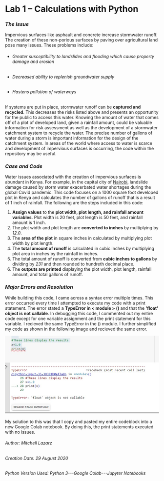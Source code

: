 # Lab 1 – Calculations with Python

### *The Issue*
Impervious surfaces like asphault and concrete increase stormwater runoff.  The creation of these non-porious surfaces by paving over agricultural land pose many issues. These problems include:
 - ###### *Greater susceptibility to landslides and flooding which cause property damage and erosion*
 - ###### *Decreased ability to replenish groundwater supply*
 - ###### *Hastens pollution of waterways*
 
If systems are put in place, stormwater runoff can be **captured and recycled**.  This decreases the risks listed above and presents an opportunity for the public to access this water.  Knowing the amount of water that comes off of a plot of developed land, given a rainfall amount, could be valuable information for risk assessment as well as the development of a stormwater catchment system to recycle the water.  The precise number of gallons of water during a storm is important information for the design of the catchment system.  In areas of the world where access to water is scarce and development of impervious surfaces is occurring, the code within the repository may be useful.

### *Case and Code*

Water issues associated with the creation of impervious surfaces is abundant in Kenya.  For example, in the capital city of [Nairobi](https://www.reuters.com/article/us-health-coronavirus-kenya-water/taps-run-dry-in-kenyas-capital-as-coronavirus-spreads-idUSKBN22Q2JN), landslide damage caused by storm water exacerbated water shortages during the global Covid pandemic.  This code focuses on a 1000 square foot developed plot in Kenya and calculates the number of gallons of runoff that is a result of 1 inch of rainfall.  The following are the steps included in this code:

1.  **Assign values** to the **plot width, plot length, and rainfall amount variables**.  Plot width is 20 feet, plot length is 50 feet, and rainfall amount is 1 inch.
2.  The plot width and plot length are **converted to inches** by multiplying by *12.0*.
3.  The **area of the plot** in square inches in calculated by multiplying plot width by plot length.
4.  The **total amount of runoff** is calculated in cubic inches by multiplying plot area in inches by the rainfall in inches.
5.  The total amount of runoff is converted from **cubic inches to gallons** by dividing by *231* and then rounded to hundreth decimal place.
6.  The **outputs are printed** displaying the plot width, plot length, rainfall amount, and total gallons of runoff.

### *Major Errors and Resolution*

While building this code, I came across a syntax error multiple times.  This error occurred every time I attempted to execute my code with a print statement.  The error stated a **TypeError in < module > ()** and that the **'float' object is not callable**.  In debugging this code, I commented out my entire code except for one variable assignment and the print statement for this variable.  I recieved the same TypeError in the () module.  I further simplified my code as shown in the following image and recieved the same error.

![errorimage](pythonerrorLab1.jpg)

My solution to this was that I copy and pasted my entire codeblock into a new Google Colab notebook.  By doing this, the print statements executed with no issues.

###### Author:  Mitchell Lazarz
###### Creation Date: 29 August 2020
###### Python Version Used:  Python 3---Google Colab---Jupyter Notebooks
